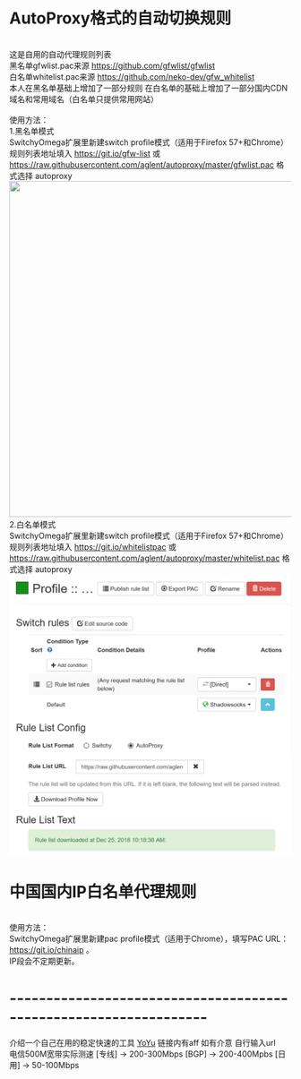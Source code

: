 # AutoProxy格式的自动切换规则

<br>这是自用的自动代理规则列表
<br>黑名单gfwlist.pac来源  https://github.com/gfwlist/gfwlist
<br>白名单whitelist.pac来源 https://github.com/neko-dev/gfw_whitelist
<br>本人在黑名单基础上增加了一部分规则 在白名单的基础上增加了一部分国内CDN域名和常用域名（白名单只提供常用网站）
<br>
<br>使用方法：
<br>1.黑名单模式
<br>SwitchyOmega扩展里新建switch profile模式（适用于Firefox 57+和Chrome）
<br>规则列表地址填入 https://git.io/gfw-list 或 https://raw.githubusercontent.com/aglent/autoproxy/master/gfwlist.pac 格式选择 autoproxy
<br>
<img src="https://github.com/aglent/autoproxy/blob/master/image/gfwlist.png" width="600" height="600">
<br>2.白名单模式
<br>SwitchyOmega扩展里新建switch profile模式（适用于Firefox 57+和Chrome）
<br>规则列表地址填入 https://git.io/whitelistpac 或 https://raw.githubusercontent.com/aglent/autoproxy/master/whitelist.pac 格式选择 autoproxy
<br>
![img](image/whitelist.png)
<br>

# 中国国内IP白名单代理规则
<br>使用方法：
<br>SwitchyOmega扩展里新建pac profile模式（适用于Chrome），填写PAC URL：https://git.io/chinaip 。
<br>IP段会不定期更新。

# -----------------------------------------------------------------
介绍一个自己在用的稳定快速的工具 [YoYu](https://home.yoyu.ltd/aff.php?aff=447) 链接内有aff 如有介意 自行输入url
<br>电信500M宽带实际测速 [专线] -> 200-300Mbps   [BGP] -> 200-400Mpbs   [日用] -> 50-100Mbps
